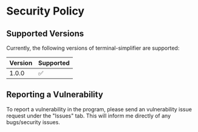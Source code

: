 # Security Policy

## Supported Versions

Currently, the following versions of terminal-simplifier are supported:

| Version | Supported          |
| ------- | ------------------ |
|  1.0.0  |        :white_check_mark: |


## Reporting a Vulnerability
To report a vulnerability in the program, please send an vulnerability issue request under the "Issues" tab. This will inform me directly of any bugs/security issues.
